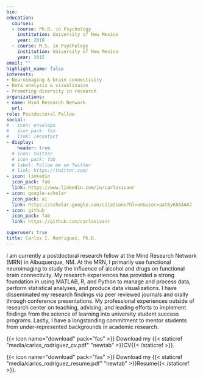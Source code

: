 ```yaml
---
bio:
education:
  courses:
  - course: Ph.D. in Psychology
    institution: University of New Mexico
    year: 2018
  - course: M.S. in Psychology
    institution: University of New Mexico
    year: 2015
email: ""
highlight_name: false
interests:
- Neuroimaging & brain connectivity
- Data analysis & visualizaion
- Promoting diversity in research
organizations:
- name: Mind Research Network
  url: 
role: Postdoctoral Fellow
social:
# - icon: envelope
#   icon_pack: fas
#   link: /#contact
- display:
    header: true
  # icon: twitter
  # icon_pack: fab
  # label: Follow me on Twitter
  # link: https://twitter.com/
- icon: linkedin
  icon_pack: fab
  link: https://www.linkedin.com/in/carlosivanr
- icon: google-scholar
  icon_pack: ai
  link: https://scholar.google.com/citations?hl=en&user=aatEyK8AAAAJ
- icon: github
  icon_pack: fab
  link: https://github.com/carlosivanr

superuser: true
title: Carlos I. Rodriguez, Ph.D.
---
```


I am currently a postdoctoral research fellow at the Mind Research Network (MRN) in Albuquerque, NM. At the MRN, I primarily use functional neuroimaging to study the influence of alcohol and drugs on functional brain connectivity. My research experiences has provided a strong foundation in using MATLAB, R, and Python to manage and process data, perform statistical analyses, and produce data visualizations. I have disseminated my research findings via peer reviewed journals and orally through conference presentations. My professional experiences outside of research center on teaching, advising, and leading efforts to implement findings from the science of learning into university student success programs. Lastly, I have a longstanding commitment to mentor students from under-represented backgrounds in academic research.

{{< icon name="download" pack="fas" >}} Download my {{< staticref "media/carlos_rodriguez_cv.pdf" "newtab" >}}CV{{< /staticref >}}.


{{< icon name="download" pack="fas" >}} Download my {{< staticref "media/carlos_rodriguez_resume.pdf" "newtab" >}}Resume{{< /staticref >}}.